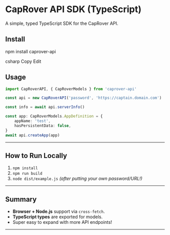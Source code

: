 # CapRover API SDK (TypeScript)

A simple, typed TypeScript SDK for the CapRover API.

## Install

npm install caprover-api

csharp
Copy
Edit

## Usage

```ts
import CapRoverAPI, { CapRoverModels } from 'caprover-api'

const api = new CapRoverAPI('password', 'https://captain.domain.com')

const info = await api.serverInfo()

const app: CapRoverModels.AppDefinition = {
    appName: 'test',
    hasPersistentData: false,
}
await api.createApp(app)
```

---

## **How to Run Locally**

1. `npm install`
2. `npm run build`
3. `node dist/example.js` _(after putting your own password/URL!)_

---

## **Summary**

- **Browser + Node.js** support via `cross-fetch`.
- **TypeScript types** are exported for models.
- Super easy to expand with more API endpoints!

---
